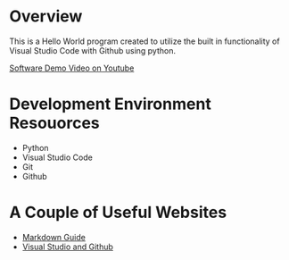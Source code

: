 # Overview

This is a Hello World program created to utilize the built in functionality of Visual Studio Code with Github using python.

[Software Demo Video on Youtube](https://youtu.be/bETUFhDh6hE)

# Development Environment Resouorces

* Python
* Visual Studio Code
* Git
* Github

# A Couple of Useful Websites

* [Markdown Guide](https://www.markdownguide.org/cheat-sheet/)
* [Visual Studio and Github](https://code.visualstudio.com/docs/editor/github)